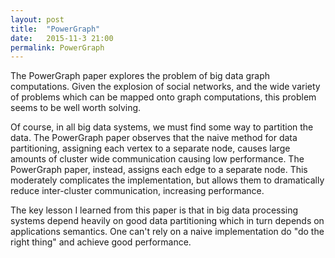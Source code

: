 ```yaml
---
layout: post
title:  "PowerGraph"
date:   2015-11-3 21:00
permalink: PowerGraph
---
```


The PowerGraph paper explores the problem of big data graph computations.
Given the explosion of social networks, and the wide variety of problems which
can be mapped onto graph computations, this problem seems to be well worth
solving.

Of course, in all big data systems, we must find some way to partition the
data.  The PowerGraph paper observes that the naive method for data
partitioning, assigning each vertex to a separate node, causes large amounts of
cluster wide communication causing low performance.  The PowerGraph paper,
instead, assigns each edge to a separate node.  This moderately complicates the
implementation, but allows them to dramatically reduce inter-cluster
communication, increasing performance.

The key lesson I learned from this paper is that in big data processing
systems depend heavily on good data partitioning which in turn depends on
applications semantics.  One can't rely on a naive implementation do "do the
right thing" and achieve good performance.
